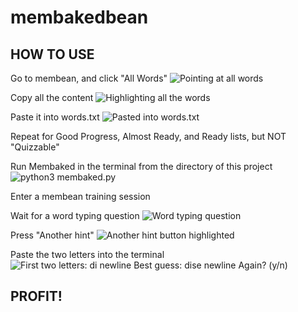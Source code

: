 # membakedbean
 
## HOW TO USE

Go to membean, and click "All Words"
![Pointing at all words](https://github.com/Cheespeasa1234/membaked/blob/609b6ba5a8a65c004c431e5d88c39d12901880c5/img_for_readme/mbb1.jpg?raw=true)

Copy all the content
![Highlighting all the words](https://github.com/Cheespeasa1234/membaked/blob/e14db527b1e28857248b3184a6554bfef046e19f/img_for_readme/mbb2.png?raw=true)

Paste it into words.txt
![Pasted into words.txt](https://github.com/Cheespeasa1234/membaked/blob/695fa847e45597f3cd8d8f25b5ba0662ea3dbfc9/img_for_readme/mbb3.png?raw=true)

Repeat for Good Progress, Almost Ready, and Ready lists, but NOT "Quizzable"

Run Membaked in the terminal from the directory of this project
![python3 membaked.py](https://github.com/Cheespeasa1234/membaked/blob/695fa847e45597f3cd8d8f25b5ba0662ea3dbfc9/img_for_readme/mbb6.jpg?raw=true)

Enter a membean training session

Wait for a word typing question
![Word typing question](https://github.com/Cheespeasa1234/membaked/blob/695fa847e45597f3cd8d8f25b5ba0662ea3dbfc9/img_for_readme/mbb4.jpg?raw=true)

Press "Another hint"
![Another hint button highlighted](https://github.com/Cheespeasa1234/membaked/blob/695fa847e45597f3cd8d8f25b5ba0662ea3dbfc9/img_for_readme/mbb5.jpg?raw=true)

Paste the two letters into the terminal
![First two letters: di newline Best guess: dise newline Again? (y/n) ](https://github.com/Cheespeasa1234/membaked/blob/695fa847e45597f3cd8d8f25b5ba0662ea3dbfc9/img_for_readme/mbb7.png)

## PROFIT!